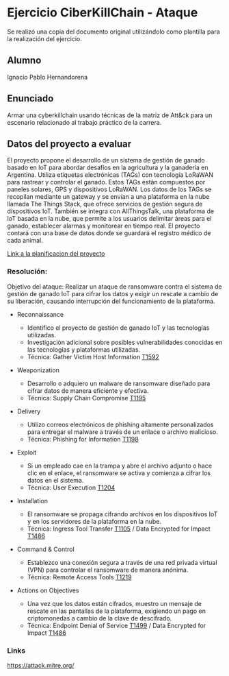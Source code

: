 # Ejercicio CiberKillChain - Ataque

Se realizó una copia del documento original utilizándolo como plantilla para la realización del ejercicio.

## Alumno

Ignacio Pablo Hernandorena

## Enunciado
Armar una cyberkillchain usando técnicas de la matriz de Att&ck para un escenario relacionado al trabajo práctico de la carrera.

## Datos del proyecto a evaluar

El proyecto propone el desarrollo de un sistema de gestión de ganado basado en IoT para abordar desafíos en la agricultura y la ganadería en Argentina. Utiliza etiquetas electrónicas (TAGs) con tecnología LoRaWAN para rastrear y controlar el ganado. Estos TAGs están compuestos por paneles solares, GPS y dispositivos LoRaWAN. Los datos de los TAGs se recopilan mediante un gateway y se envían a una plataforma en la nube llamada The Things Stack, que ofrece servicios de gestión segura de dispositivos IoT. También se integra con AllThingsTalk, una plataforma de IoT basada en la nube, que permite a los usuarios delimitar áreas para el ganado, establecer alarmas y monitorear en tiempo real. El proyecto contará con una base de datos donde se guardará el registro médico de cada animal.

[Link a la planificacion del proyecto](https://github.com/nachohernandorena/Plantilla-planificacion/blob/master/charter.pdf) 

### Resolución:

Objetivo del ataque: Realizar un ataque de ransomware contra el sistema de gestión de ganado IoT para cifrar los datos y exigir un rescate a cambio de su liberación, causando interrupción del funcionamiento de la plataforma.

* Reconnaissance
  - Identifico el proyecto de gestión de ganado IoT y las tecnologías utilizadas.
  - Investigación adicional sobre posibles vulnerabilidades conocidas en las tecnologías y plataformas utilizadas.
  - Técnica: Gather Victim Host Information [T1592](https://attack.mitre.org/techniques/T1592/)

* Weaponization
  - Desarrollo o adquiero un malware de ransomware diseñado para cifrar datos de manera eficiente y efectiva.
  - Técnica: Supply Chain Compromise [T1195](https://attack.mitre.org/techniques/T1195/)
  
* Delivery
  - Utilizo correos electrónicos de phishing altamente personalizados para entregar el malware a través de un enlace o archivo malicioso.
  - Técnica: Phishing for Information [T1198](https://attack.mitre.org/techniques/T1598/)
  
* Exploit
  - Si un empleado cae en la trampa y abre el archivo adjunto o hace clic en el enlace, el ransomware se activa y comienza a cifrar los datos en el sistema.
  - Técnica: User Execution [T1204](https://attack.mitre.org/techniques/T1204/)
  
* Installation  
  - El ransomware se propaga cifrando archivos en los dispositivos IoT y en los servidores de la plataforma en la nube.
  - Técnica: Ingress Tool Transfer [T1105](https://attack.mitre.org/techniques/T1105/) / Data Encrypted for Impact [T1486](https://attack.mitre.org/techniques/T1486/)

* Command & Control
  - Establezco una conexión segura a través de una red privada virtual (VPN) para controlar el ransomware de manera anónima.
  - Técnica: Remote Access Tools [T1219](https://attack.mitre.org/techniques/T1219/)
  
* Actions on Objectives
  - Una vez que los datos están cifrados, muestro un mensaje de rescate en las pantallas de la plataforma, exigiendo un pago en criptomonedas a cambio de la clave de descifrado.
  - Técnica: Endpoint Denial of Service [T1499](https://attack.mitre.org/techniques/T1499/) / Data Encrypted for Impact [T1486](https://attack.mitre.org/techniques/T1486/)

  
### Links
https://attack.mitre.org/


  

